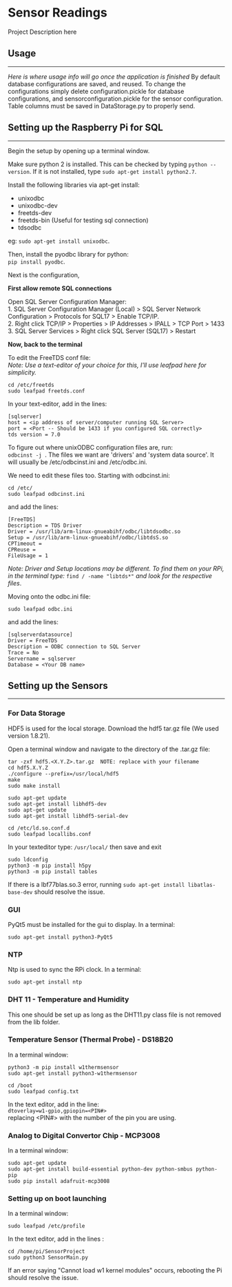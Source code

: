 # Sensor Readings
Project Description here


## Usage  
--------
*Here is where usage info will go once the application is finished*
By default database configurations are saved, and reused. To change the configurations simply delete configuration.pickle for database configurations, and sensorconfiguration.pickle for the sensor configuration.
Table columns must be saved in DataStorage.py to properly send. 


## Setting up the Raspberry Pi for SQL
--------------------------------------
Begin the setup by opening up a terminal window.  

Make sure python 2 is installed.
This can be checked by typing `python --version`. If it is not installed, type `sudo apt-get install python2.7`.

Install the following libraries via apt-get install:
- unixodbc
- unixodbc-dev
- freetds-dev
- freetds-bin (Useful for testing sql connection)
- tdsodbc  

eg: `sudo apt-get install unixodbc`.

Then, install the pyodbc library for python:   
`pip install pyodbc`.

Next is the configuration,

**First allow remote SQL connections**

Open SQL Server Configuration Manager:  
    1. SQL Server Configuration Manager (Local) > SQL Server Network Configuration > Protocols for SQL17 > Enable TCP/IP.  
    2. Right click TCP/IP > Properties > IP Addresses > IPALL > TCP Port > 1433  
    3. SQL Server Services > Right click SQL Server (SQL17) > Restart

**Now, back to the terminal** 

To edit the FreeTDS conf file:   
*Note: Use a text-editor of your choice for this, I'll use leafpad here for simplicity.*

```
cd /etc/freetds
sudo leafpad freetds.conf
```
In your text-editor, add in the lines: 

```
[sqlserver]
host = <ip address of server/computer running SQL Server>
port = <Port -- Should be 1433 if you configured SQL correctly>
tds version = 7.0
```

To figure out where unixODBC configuration files are, run:  
`odbcinst -j `. The files we want are 'drivers' and 'system data source'. It will usually be /etc/odbcinst.ini and /etc/odbc.ini.

We need to edit these files too. Starting with odbcinst.ini:
```
cd /etc/
sudo leafpad odbcinst.ini
```

and add the lines:

```
[FreeTDS]
Description = TDS Driver
Driver = /usr/lib/arm-linux-gnueabihf/odbc/libtdsodbc.so
Setup = /usr/lib/arm-linux-gnueabihf/odbc/libtdsS.so
CPTimeout =
CPReuse =
FileUsage = 1
```
*Note: Driver and Setup locations may be different. To find them on your RPi, in the terminal type:* `find / -name "libtds*"` *and look for the respective files*.

Moving onto the odbc.ini file:
```
sudo leafpad odbc.ini
```

and add the lines: 

```
[sqlserverdatasource]
Driver = FreeTDS
Description = ODBC connection to SQL Server
Trace = No
Servername = sqlserver
Database = <Your DB name>
```

## Setting up the Sensors 
-------------------------

### For Data Storage

HDF5 is used for the local storage. Download the hdf5 tar.gz file (We used version 1.8.21).


Open a terminal window and navigate to the directory of the .tar.gz file:
```
tar -zxf hdf5.<X.Y.Z>.tar.gz  NOTE: replace with your filename
cd hdf5.X.Y.Z
./configure --prefix=/usr/local/hdf5
make
sudo make install

sudo apt-get update
sudo apt-get install libhdf5-dev
sudo apt-get update
sudo apt-get install libhdf5-serial-dev

cd /etc/ld.so.conf.d
sudo leafpad locallibs.conf
```
In your texteditor type: 
`/usr/local/` then save and exit

```
sudo ldconfig
python3 -m pip install h5py
python3 -m pip install tables
```

If there is a lbf77blas.so.3 error, running `sudo apt-get install libatlas-base-dev` should resolve the issue.

### GUI

PyQt5 must be installed for the gui to display.
In a terminal:
```
sudo apt-get install python3-PyQt5
```

### NTP
Ntp is used to sync the RPi clock.
In a terminal:
```
sudo apt-get install ntp 
```

### DHT 11 - Temperature and Humidity

This one should be set up as long as the DHT11.py class file is not removed from the lib folder.

### Temperature Sensor (Thermal Probe) - DS18B20

In a terminal window:  
```
python3 -m pip install w1thermsensor
sudo apt-get install python3-w1thermsensor

cd /boot
sudo leafpad config.txt
```

In the text editor, add in the line:  
`dtoverlay=w1-gpio,gpiopin=<PIN#>`  
replacing <PIN#> with the number of the pin you are using.

### Analog to Digital Convertor Chip - MCP3008
In a terminal window:
```
sudo apt-get update
sudo apt-get install build-essential python-dev python-smbus python-pip
sudo pip install adafruit-mcp3008
```
### Setting up on boot launching ###
In a terminal window:
```
sudo leafpad /etc/profile
```
In the text editor, add in the lines :
```
cd /home/pi/SensorProject
sudo python3 SensorMain.py
```

If an error saying "Cannot load w1 kernel modules" occurs, rebooting the Pi should resolve the issue.
